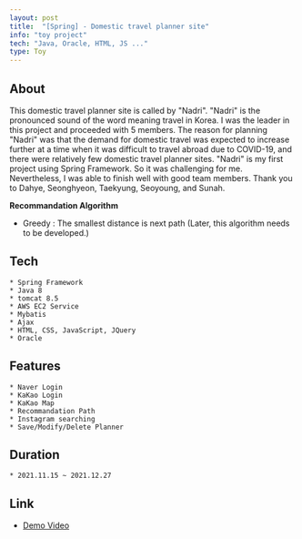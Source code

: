 ```yaml
---
layout: post
title:  "[Spring] - Domestic travel planner site"
info: "toy project"
tech: "Java, Oracle, HTML, JS ..."
type: Toy
---
```


## About
This domestic travel planner site is called by "Nadri". 
"Nadri" is the pronounced sound of the word meaning travel in Korea.
I was the leader in this project and proceeded with 5 members. 
The reason for planning "Nadri" was that the demand for domestic travel was expected to increase 
further at a time when it was difficult to travel abroad due to COVID-19, 
and there were relatively few domestic travel planner sites.
"Nadri" is my first project using Spring Framework. 
So it was challenging for me. Nevertheless, I was able to finish well with good team members. 
Thank you to Dahye, Seonghyeon, Taekyung, Seoyoung, and Sunah.


**Recommandation Algorithm** 
- Greedy : The smallest distance is next path 
(Later, this algorithm needs to be developed.)

## Tech ##
    * Spring Framework
    * Java 8
    * tomcat 8.5
    * AWS EC2 Service
    * Mybatis
    * Ajax
    * HTML, CSS, JavaScript, JQuery
    * Oracle

## Features
    * Naver Login
    * KaKao Login
    * KaKao Map
    * Recommandation Path
    * Instagram searching
    * Save/Modify/Delete Planner
    
## Duration
    * 2021.11.15 ~ 2021.12.27

## Link
* [Demo Video](https://youtu.be/sSeUrVEvGl0)    

